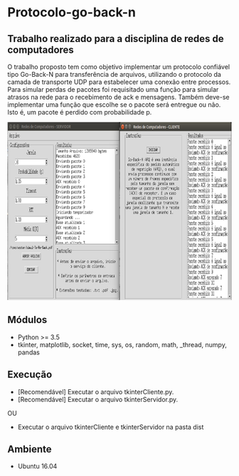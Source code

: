 # Protocolo-go-back-n

## Trabalho realizado para a disciplina de redes de computadores

O trabalho proposto tem como objetivo implementar um protocolo
confiável tipo Go-Back-N para transferência de arquivos, utilizando
o protocolo da camada de transporte UDP para estabelecer uma
conexão entre processos. Para simular perdas de pacotes foi
requisitado uma função para simular atrasos na rede para o
recebimento de ack e  mensagens. Também deve-se implementar
uma função  que escolhe se o pacote será entregue ou não.
Isto é, um pacote é perdido com probabilidade p.

<img src="imagens/imagem.png" width="850" height="400">

## Módulos

* Python >= 3.5
* tkinter, matplotlib, socket, time, sys, os, random, math, _thread, numpy, pandas

## Execução

* [Recomendável] Executar o arquivo tkinterCliente.py.
* [Recomendável] Executar o arquivo tkinterServidor.py.

OU

* Executar o arquivo tkinterCliente e tkinterServidor na pasta dist

## Ambiente

* Ubuntu 16.04


